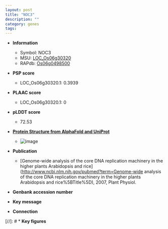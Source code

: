 ```yaml
---
layout: post
title: "NOC3"
description: ""
category: genes
tags: 
---
```


* **Information**  
    + Symbol: NOC3  
    + MSU: [LOC_Os06g30320](http://rice.plantbiology.msu.edu/cgi-bin/ORF_infopage.cgi?orf=LOC_Os06g30320)  
    + RAPdb: [Os06g0498500](http://rapdb.dna.affrc.go.jp/viewer/gbrowse_details/irgsp1?name=Os06g0498500)  

* **PSP score**  
    + LOC_Os06g30320.1: 0.3939 

* **PLAAC score**  
    + LOC_Os06g30320.1: 0 

* **pLDDT score**
    + 72.53

* **[Protein Structure from AlphaFold and UniProt](https://www.uniprot.org/uniprotkb/Q656B0/entry#structure)**
    + ![image](https://ricepsp.github.io/images/Q6/AF-Q656B0-F1.png)

* **Publication**  
    + [Genome-wide analysis of the core DNA replication machinery in the higher plants Arabidopsis and rice](http://www.ncbi.nlm.nih.gov/pubmed?term=Genome-wide analysis of the core DNA replication machinery in the higher plants Arabidopsis and rice%5BTitle%5D), 2007, Plant Physiol.

* **Genbank accession number**  

* **Key message**  

* **Connection**  

[//]: # * **Key figures**  


